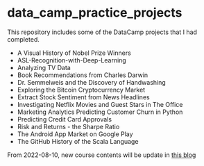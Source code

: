 # data_camp_practice_projects
This repository includes some of the DataCamp projects that I had completed. 
- A Visual History of Nobel Prize Winners
- ASL-Recognition-with-Deep-Learning
- Analyzing TV Data
- Book Recommendations from Charles Darwin
- Dr. Semmelweis and the Discovery of Handwashing
- Exploring the Bitcoin Cryptocurrency Market
- Extract Stock Sentiment from News Headlines
- Investigating Netflix Movies and Guest Stars in The Office
- Marketing Analytics Predicting Customer Churn in Python
- Predicting Credit Card Approvals
- Risk and Returns - the Sharpe Ratio
- The Android App Market on Google Play
- The GitHub History of the Scala Language

From 2022-08-10, new course contents will be update in [this blog](https://anhhaibkhn.github.io/Data-Science-selfstudy-notes-Blog/)